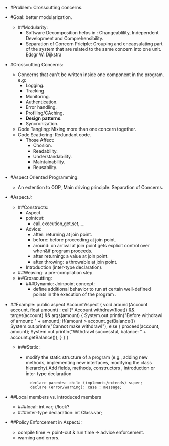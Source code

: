 - #Problem: Crosscutting concerns.
- #Goal: better modularization.
	- ##Modularity:
		- Software Decomposition helps in : Changeablility, Independent Development and Comprehensibility. 
		- Separation of Concern Priciple: Grouping and encapsulating part of the system that are related to the same concern into one unit. Edsgr W. Dijkstra
- #Crosscutting Concerns:
	- Concerns that can't be written inside one component in the program. e.g:
		- Logging.
		-  Tracking.
		-  Monitoring.
		- Authentication.
		- Error handling. 
		- Profiling/CAching.
		- **Design patterns**.
		- Syncronization.
	- Code Tangling: Mixing more than one concern together.
	- Code Scattering: Redundant code.
		- Those Affect:
			- Chosion.
			- Readability.
			- Understandability.
			- Maintainability.
			- Reusability.
- #Aspect Oriented Programming:
	-  An extention to OOP, Main driving principle: Separation of Concerns.
- #AspectJ:
	- ##Constructs:
		- Aspect.
		- pointcut:
			- call,execution,get,set,....
		- Advice:
			- after: returning at join point.
			- before: before proceeding at join point.
			- around: on arrival at join point gets explicit control over when&if program proceeds.
			- after returning: a value at join point.
			- after throwing: a throwable at join point.
		- Introduction (inter-type declaration).
	- ##Weaving: a pre-compilation step.
	- ##Crosscutting: 
		- ###Dynamic: Joinpoint concept:
			- define additional behavior to run at certain well-defined points in the execution of the program.
- ##Example:
			public aspect AccountAspect { 				void around(Account account, float amount) : 					call(* Account.withdraw(float)) && 					target(account) && 					args(amount) { 					System.out.println("Before withdrawl of amount: " + amount); 					if(amount > account.getBalance()) 						System.out.println("Cannot make withdrawl"); 					else { 						proceed(account, amount); 						System.out.println("Withdrawl successful, balance: " + account.getBalance()); 					} 				} 			}

	- ###Static:
		- modify the static structure of a program (e.g., adding new methods, implementing new interfaces, modifying the class hierarchy).Add fields, methods, constructors , introduction or inter-type declaration

                declare parents: child (implemnts/extends) super;
                declare (error/warning): case : message;

-	##Local members vs. introduced members
	- ###local: int var;	//lock?
	- ###inter-type declaration: int Class.var;
- ##Policy Enforcement in AspectJ:
	- compile time -> point-cut & run time -> advice enforcement.
	- warning and errors.